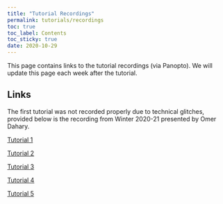 ```yaml
---
title: "Tutorial Recordings"
permalink: tutorials/recordings
toc: true
toc_label: Contents
toc_sticky: true
date: 2020-10-29
---
```


This page contains links to the tutorial recordings (via Panopto). We will update this page each week after the tutorial.

## Links

The first tutorial was not recorded properly due to technical glitches, provided below is the recording from Winter 2020-21 presented by Omer Dahary.

[Tutorial 1](https://panoptotech.cloud.panopto.eu/Panopto/Pages/Viewer.aspx?id=53c4d462-c197-4d87-b839-ac63011cddb8)

[Tutorial 2](https://panoptotech.cloud.panopto.eu/Panopto/Pages/Viewer.aspx?id=0c966272-13a5-4290-941f-addc00bba336)

[Tutorial 3](https://panoptotech.cloud.panopto.eu/Panopto/Pages/Viewer.aspx?id=52ad11c0-9d52-4314-81b6-ade00033e764)

[Tutorial 4](https://panoptotech.cloud.panopto.eu/Panopto/Pages/Viewer.aspx?id=c91326b0-41a6-48b9-95a2-ade40103ccd0)

[Tutorial 5](https://panoptotech.cloud.panopto.eu/Panopto/Pages/Viewer.aspx?id=80cd8475-18a8-48aa-bcb1-adef00931270)


